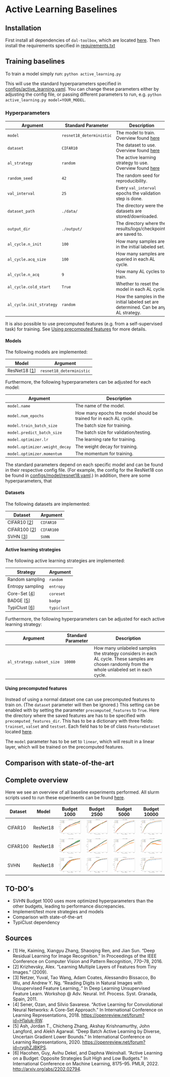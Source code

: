 # Active Learning Baselines

## Installation

First install all dependencies of `dal-toolbox`, which are located [here](../../requirements.txt).
Then install the requirements specified in [requirements.txt](requirements.txt)

## Training baselines

To train a model simply run: `python active_learning.py`

This will use the standard hyperparameters specified in [configs/active_learning.yaml](configs/active_learning.yaml).
You can change these parameters either by adjusting the config file, or passing different parameters to run, e.g. `python active_learning.py model=YOUR_MODEL`.

### Hyperparameters

| Argument                 | Standard Parameter       | Description                                                                             |
|--------------------------|--------------------------|-----------------------------------------------------------------------------------------|
| `model`                  | `resnet18_deterministic` | The model to train. Overview found [here](#models)                                      |
| `dataset`                | `CIFAR10`                | The dataset to use. Overview found [here](#datasets)                                    |
| `al_strategy`            | `random`                 | The active learning strategy to use. Overview found [here](#active-learning-strategies) |
| `random_seed`            | `42`                     | The random seed for reproducibility.                                                    |
| `val_interval`           | `25`                     | Every `val_interval` epochs the validation step is done.                                |
| `dataset_path`           | `./data/`                | The directory were the datasets are stored/downloaded.                                  |
| `output_dir`             | `./output/`              | The directory where the results/logs/checkpoints are saved to.                          |
| `al_cycle.n_init`        | `100`                    | How many samples are in the initial labeled set.                                        |
| `al_cycle.acq_size`      | `100`                    | How many samples are queried in each AL cycle.                                          |
| `al_cycle.n_acq`         | `9`                      | How many AL cycles to train.                                                            |
| `al_cycle.cold_start`    | `True`                   | Whether to reset the model in each AL cycle.                                            |
| `al_cycle.init_strategy` | `random`                 | How the samples in the initial labeled set are determined. Can be any AL strategy.      |

It is also possible to use precomputed features (e.g. from a self-supervised task) for training.
See [Using precomputed features](#using-precomputed-features) for more details.

#### Models

The following models are implemented:

| Model                    | Argument                 |
|--------------------------|--------------------------|
| ResNet18 [[1](#sources)] | `resnet18_deterministic` |

Furthermore, the following hyperparameters can be adjusted for each model:

| Argument                       | Description                                                       |
|--------------------------------|-------------------------------------------------------------------|
| `model.name`                   | The name of the model.                                            |
| `model.num_epochs`             | How many epochs the model should be trained for in each AL cycle. |
| `model.train_batch_size`       | The batch size for training.                                      |
| `model.predict_batch_size`     | The batch size for validation/testing.                            |
| `model.optimizer.lr`           | The learning rate for training.                                   |
| `model.optimizer.weight_decay` | The weight decay for training.                                    |
| `model.optimizer.momentum`     | The momentum for training.                                        |

The standard parameters depend on each specific model and can be found in their respective config file.
(For example, the config for the ResNet18 con be found in [configs/model/resnet18.yaml](configs/model/resnet18.yaml).)
In addition, there are some hyperparameters, that 


#### Datasets

The following datasets are implemented:

| Dataset                  | Argument   |
|--------------------------|------------|
| CIFAR10 [[2](#sources)]  | `CIFAR10`  |
| CIFAR100 [[2](#sources)] | `CIFAR100` |
| SVHN  [[3](#sources)]    | `SVHN`     |

#### Active learning strategies

The following active learning strategies are implemented:

| Strategy                  | Argument    |
|---------------------------|-------------|
| Random sampling           | `random`    |
| Entropy sampling          | `entropy`   |
| Core-Set [[4](#sources)]  | `coreset`   |
| BADGE [[5](#sources)]     | `badge`     |
| TypiClust [[6](#sources)] | `typiclust` |

Furthermore, the following hyperparameters can be adjusted for each active learning strategy:

| Argument                  | Standard Parameter | Description                                                                                                                                       |
|---------------------------|--------------------|---------------------------------------------------------------------------------------------------------------------------------------------------|
| `al_strategy.subset_size` | `10000`            | How many unlabeled samples the strategy considers in each AL cycle. These samples are chosen randomly from the whole unlabeled set in each cycle. |

#### Using precomputed features

Instead of using a normal dataset one can use precomputed features to train on.
(The `dataset` parameter will then be ignored.)
This setting can be enabled with by setting the parameter `precomputed_features` to `True`.
Here the directory where the saved features are has to be specified with `precomputed_features_dir`.
This has to be a dictionary with three fields: `trainset`, `valset` and `testset`.
Each field has to be of class `FeatureDataset` located [here](../../dal_toolbox/datasets/utils.py).

The `model` parameter has to be set to `linear`, which will result in a linear layer, which will be trained on the precomputed features.

## Comparison with state-of-the-art

## Complete overview

Here we see an overview of all baseline experiments performed.
All slurm scripts used to run these experiments can be found [here](slurm/ynagel).

| Dataset  | Model    | Budget 1000                                                              | Budget 2500                                                              | Budget 5000                                                              | Budget 10000                                                              |
|----------|----------|--------------------------------------------------------------------------|--------------------------------------------------------------------------|--------------------------------------------------------------------------|---------------------------------------------------------------------------|
| CIFAR10  | ResNet18 | <img src="./notebooks/learning_curves/CIFAR10/resnet18/budet1000.png"/>  | <img src="./notebooks/learning_curves/CIFAR10/resnet18/budet2500.png"/>  | <img src="./notebooks/learning_curves/CIFAR10/resnet18/budet5000.png"/>  | <img src="./notebooks/learning_curves/CIFAR10/resnet18/budet10000.png"/>  |
| CIFAR100 | ResNet18 | <img src="./notebooks/learning_curves/CIFAR100/resnet18/budet1000.png"/> | <img src="./notebooks/learning_curves/CIFAR100/resnet18/budet2500.png"/> | <img src="./notebooks/learning_curves/CIFAR100/resnet18/budet5000.png"/> | <img src="./notebooks/learning_curves/CIFAR100/resnet18/budet10000.png"/> |
| SVHN     | ResNet18 | <img src="./notebooks/learning_curves/SVHN/resnet18/budet1000.png"/>     | <img src="./notebooks/learning_curves/SVHN/resnet18/budet2500.png"/>     | <img src="./notebooks/learning_curves/SVHN/resnet18/budet5000.png"/>     | <img src="./notebooks/learning_curves/SVHN/resnet18/budet10000.png"/>     |


## TO-DO's

- SVHN Budget 1000 uses more optimized hyperparameters than the other budgets, leading to performance discrepancies.
- Implement/test more strategies and models
- Comparison with state-of-the-art
- TypiClust dependency

## Sources

- [1] He, Kaiming, Xiangyu Zhang, Shaoqing Ren, and Jian Sun. “Deep Residual Learning for Image Recognition.” In Proceedings of the IEEE Conference on Computer Vision and Pattern Recognition, 770–78, 2016.
- [2] Krizhevsky, Alex. “Learning Multiple Layers of Features from Tiny Images.” (2009).
- [3] Netzer, Yuval, Tao Wang, Adam Coates, Alessandro Bissacco, Bo Wu, and Andrew Y. Ng. “Reading Digits in Natural Images with Unsupervised Feature Learning,.” In Deep Learning Unsupervised Feature Learn. Workshop @ Adv. Neural. Inf. Process. Syst. Granada, Spain, 2011.
- [4] Sener, Ozan, and Silvio Savarese. “Active Learning for Convolutional Neural Networks: A Core-Set Approach.” In International Conference on Learning Representations, 2018. https://openreview.net/forum?id=H1aIuk-RW.
- [5] Ash, Jordan T., Chicheng Zhang, Akshay Krishnamurthy, John Langford, and Alekh Agarwal. “Deep Batch Active Learning by Diverse, Uncertain Gradient Lower Bounds.” In International Conference on Learning Representations, 2020. https://openreview.net/forum?id=ryghZJBKPS.
- [6] Hacohen, Guy, Avihu Dekel, and Daphna Weinshall. “Active Learning on a Budget: Opposite Strategies Suit High and Low Budgets.” In International Conference on Machine Learning, 8175–95. PMLR, 2022. http://arxiv.org/abs/2202.02794.


